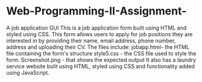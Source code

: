 # Web-Programming-II-Assignment-
A job application GUI 
This is a job application form built using HTML and styled using CSS. This form allows users to apply for job positions they are interested in by providing their name, email address, phone number, address and uploading their CV.
The files include:
jobapp.html- the HTML file containing the form's structure
style5.css - the CSS file used to style the form.
Screenshot.png - that shows the expected output
It also has a laundry service website bulit using HTML, styled using CSS and functionality added using JavaScript.
